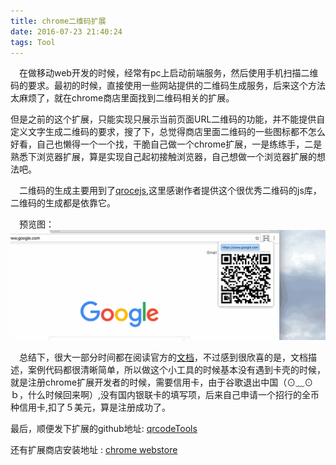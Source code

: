 ```yaml
---
title: chrome二维码扩展
date: 2016-07-23 21:40:24
tags: Tool
---
```


　在做移动web开发的时候，经常有pc上启动前端服务，然后使用手机扫描二维码的要求。最初的时候，直接使用一些网站提供的二维码生成服务，后来这个方法太麻烦了，就在chrome商店里面找到二维码相关的扩展。

 <!-- more --> 
 
 但是之前的这个扩展，只能实现只展示当前页面URL二维码的功能，并不能提供自定义文字生成二维码的要求，搜了下，总觉得商店里面二维码的一些图标都不怎么好看，自己也懒得一个一个找，干脆自己做一个chrome扩展，一是练练手，二是熟悉下浏览器扩展，算是实现自己起初接触浏览器，自己想做一个浏览器扩展的想法吧。
　

　二维码的生成主要用到了[qrocejs](https://github.com/davidshimjs/qrcodejs),这里感谢作者提供这个很优秀二维码的js库，二维码的生成都是依靠它。
 
 　预览图：
　![preview](https://raw.githubusercontent.com/kimown/qrcodetools/master/resources/preview.gif)

　总结下，很大一部分时间都在阅读官方的[文档](https://developer.chrome.com/extensions)，不过感到很欣喜的是，文档描述，案例代码都很清晰简单，所以做这个小工具的时候基本没有遇到卡壳的时候，就是注册chrome扩展开发者的时候，需要信用卡，由于谷歌退出中国（⊙﹏⊙ｂ，什么时候回来啊）,没有国内银联卡的填写项，后来自己申请一个招行的全币种信用卡,扣了５美元，算是注册成功了。

 最后，顺便发下扩展的github地址: [qrcodeTools](https://github.com/kimown/qrcodetools)


 还有扩展商店安装地址 : [chrome webstore](https://chrome.google.com/webstore/detail/qr-code-tools/ocbhppgblkpojkpebamblimobggeaobi)
